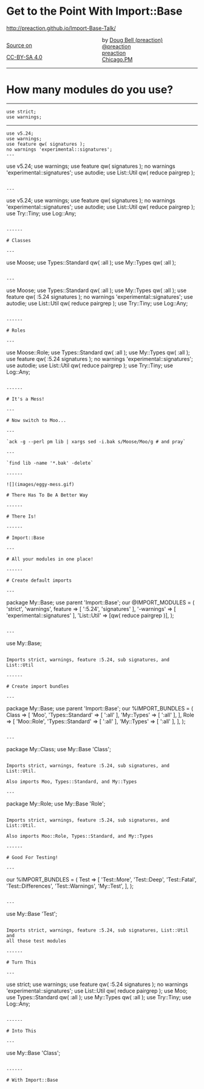 
# Get to the Point With Import::Base

<http://preaction.github.io/Import-Base-Talk/>

<div style="width: 50%; float: left">

[Source on <i class="fa fa-github"></i>](https://github.com/preaction/Import-Base-Talk)<br/>

[CC-BY-SA 4.0](https://creativecommons.org/licenses/by-sa/4.0/legalcode)<br/>

</div>

<div class="width: 50%; float: left">

by [Doug Bell (preaction)](http://preaction.me)<br>
<a href="http://twitter.com/preaction"><i class="fa fa-twitter"></i> @preaction</a><br/>
<a href="http://github.com/preaction"><i class="fa fa-github"></i> preaction</a><br>
[Chicago.PM](http://chicago.pm.org)<br>

</div>

------

# How many modules do you use?

---

```
use strict;
use warnings;
```

---

```
use v5.24;
use warnings;
use feature qw( signatures );
no warnings 'experimental::signatures';
---

```
use v5.24;
use warnings;
use feature qw( signatures );
no warnings 'experimental::signatures';
use autodie;
use List::Util qw( reduce pairgrep );
```

---

```
use v5.24;
use warnings;
use feature qw( signatures );
no warnings 'experimental::signatures';
use autodie;
use List::Util qw( reduce pairgrep );
use Try::Tiny;
use Log::Any;
```

------

# Classes

---

```
use Moose;
use Types::Standard qw( :all );
use My::Types qw( :all );
```

---

```
use Moose;
use Types::Standard qw( :all );
use My::Types qw( :all );
use feature qw( :5.24 signatures );
no warnings 'experimental::signatures';
use autodie;
use List::Util qw( reduce pairgrep );
use Try::Tiny;
use Log::Any;
```

------

# Roles

---

```
use Moose::Role;
use Types::Standard qw( :all );
use My::Types qw( :all );
use feature qw( :5.24 signatures );
no warnings 'experimental::signatures';
use autodie;
use List::Util qw( reduce pairgrep );
use Try::Tiny;
use Log::Any;
```

------

# It's a Mess!

---

# Now switch to Moo...

---

`ack -g --perl pm lib | xargs sed -i.bak s/Moose/Moo/g # and pray`

---

`find lib -name '*.bak' -delete`

------

![](images/eggy-mess.gif)

# There Has To Be A Better Way

------

# There Is!

------

# Import::Base

---

# All your modules in one place!

------

# Create default imports

---

```
package My::Base;
use parent 'Import::Base';
our @IMPORT_MODULES = (
    'strict', 'warnings',
    feature => [ ':5.24', 'signatures' ],
    '-warnings' => [ 'experimental::signatures' ],
    'List::Util' => [qw( reduce pairgrep )],
);
```

---

```
use My::Base;
```

Imports strict, warnings, feature :5.24, sub signatures, and List::Util

------

# Create import bundles

---

```
package My::Base;
use parent 'Import::Base';
our %IMPORT_BUNDLES = (
    Class => [
        'Moo',
        'Types::Standard' => [ ':all' ],
        'My::Types' => [ ':all' ],
    ],
    Role => [
        'Moo::Role',
        'Types::Standard' => [ ':all' ],
        'My::Types' => [ ':all' ],
    ],
);
```

---

```
package My::Class;
use My::Base 'Class';
```

Imports strict, warnings, feature :5.24, sub signatures, and List::Util.

Also imports Moo, Types::Standard, and My::Types

---

```
package My::Role;
use My::Base 'Role';
```

Imports strict, warnings, feature :5.24, sub signatures, and List::Util.

Also imports Moo::Role, Types::Standard, and My::Types

------

# Good For Testing!

---

```
our %IMPORT_BUNDLES = (
    Test => [
        'Test::More', 'Test::Deep',
        'Test::Fatal', 'Test::Differences',
        'Test::Warnings', 'My::Test',
    ],
);
```

---

```
use My::Base 'Test';
```

Imports strict, warnings, feature :5.24, sub signatures, List::Util and
all those test modules

------

# Turn This

---

```
use strict;
use warnings;
use feature qw( :5.24 signatures );
no warnings 'experimental::signatures';
use List::Util qw( reduce pairgrep );
use Moo;
use Types::Standard qw( :all );
use My::Types qw( :all );
use Try::Tiny;
use Log::Any;
```

------

# Into This

---

```
use My::Base 'Class';
```

------

# With Import::Base

